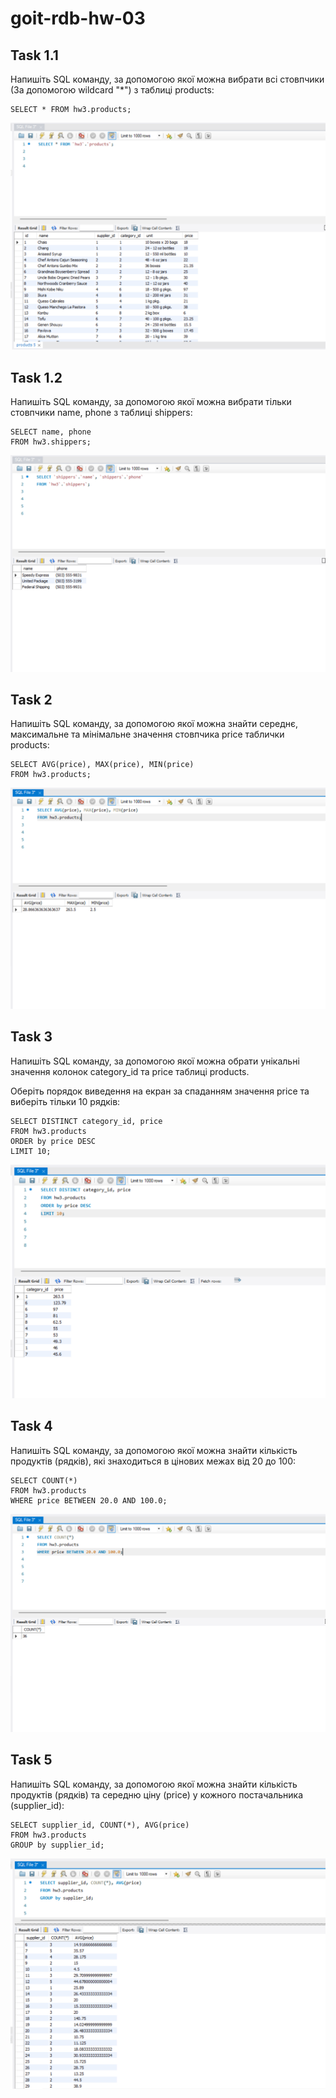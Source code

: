 # goit-rdb-hw-03

## Task 1.1
 Напишіть SQL команду, за допомогою якої можна вибрати всі стовпчики (За допомогою wildcard "*") з таблиці products:

``` 
SELECT * FROM hw3.products;
```

![alt text](p1.png)

## Task 1.2
Напишіть SQL команду, за допомогою якої можна вибрати тільки стовпчики name, phone з таблиці shippers:

``` 
SELECT name, phone
FROM hw3.shippers;
```

![alt text](p1.2.png)


## Task 2
Напишіть SQL команду, за допомогою якої можна знайти середнє, максимальне та мінімальне значення стовпчика price таблички products:

```
SELECT AVG(price), MAX(price), MIN(price)
FROM hw3.products;
``` 
![alt text](p2.png)

## Task 3
Напишіть SQL команду, за допомогою якої можна обрати унікальні значення колонок category_id та price таблиці products.

Оберіть порядок виведення на екран за спаданням значення price та виберіть тільки 10 рядків:

```
SELECT DISTINCT category_id, price
FROM hw3.products
ORDER by price DESC
LIMIT 10;
```
![alt text](p3.png)

## Task 4
Напишіть SQL команду, за допомогою якої можна знайти кількість продуктів (рядків), які знаходиться в цінових межах від 20 до 100:

```
SELECT COUNT(*)
FROM hw3.products
WHERE price BETWEEN 20.0 AND 100.0;
```
![alt text](p4.png)
## Task 5
Напишіть SQL команду, за допомогою якої можна знайти кількість продуктів (рядків) та середню ціну (price) у кожного постачальника (supplier_id):

```
SELECT supplier_id, COUNT(*), AVG(price)
FROM hw3.products
GROUP by supplier_id;
``` 
![alt text](p5.png)